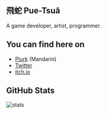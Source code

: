 ## 飛蛇 Pue-Tsuâ 

A game developer, artist, programmer.

## You can find here on

- [Plurk](https://www.plurk.com/puetsua) (Mandarin)
- [Twitter](https://twitter.com/puetsua)
- [itch.io](https://puetsua.itch.io/)

## GitHub Stats
![stats](https://github-readme-stats.vercel.app/api?username=puetsua&show_icons=true&theme=midnight-purple&count_private=true)
